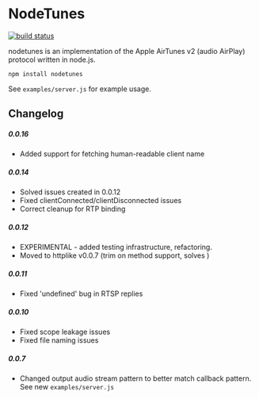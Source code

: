 NodeTunes
=========
[![build status](https://secure.travis-ci.org/stephen/nodetunes.png)](http://travis-ci.org/stephen/nodetunes)

nodetunes is an implementation of the Apple AirTunes v2 (audio AirPlay) protocol written in node.js.

```
npm install nodetunes
```

See ```examples/server.js``` for example usage.

Changelog
---------

##### 0.0.16
- Added support for fetching human-readable client name

##### 0.0.14
- Solved issues created in 0.0.12
- Fixed clientConnected/clientDisconnected issues
- Correct cleanup for RTP binding

##### 0.0.12
- EXPERIMENTAL - added testing infrastructure, refactoring.
- Moved to httplike v0.0.7 (trim on method support, solves )

##### 0.0.11
- Fixed 'undefined' bug in RTSP replies

##### 0.0.10
- Fixed scope leakage issues
- Fixed file naming issues

##### 0.0.7
- Changed output audio stream pattern to better match callback pattern. See new ```examples/server.js```

